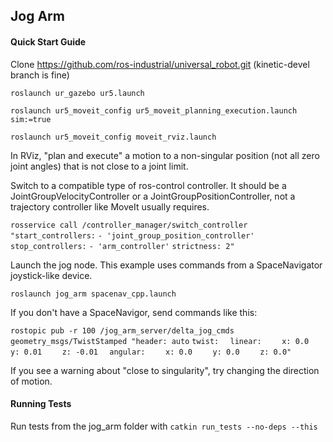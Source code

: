 ## Jog Arm

#### Quick Start Guide

Clone https://github.com/ros-industrial/universal_robot.git        (kinetic-devel branch is fine)

`roslaunch ur_gazebo ur5.launch`

`roslaunch ur5_moveit_config ur5_moveit_planning_execution.launch sim:=true`

`roslaunch ur5_moveit_config moveit_rviz.launch`

In RViz, "plan and execute" a motion to a non-singular position (not all zero joint angles) that is not close to a joint limit.

Switch to a compatible type of ros-control controller. It should be a JointGroupVelocityController or a JointGroupPositionController, not a trajectory controller like MoveIt usually requires.

`rosservice call /controller_manager/switch_controller "start_controllers:`
`- 'joint_group_position_controller'`
`stop_controllers:`
`- 'arm_controller'`
`strictness: 2"`

Launch the jog node. This example uses commands from a SpaceNavigator joystick-like device.

`roslaunch jog_arm spacenav_cpp.launch`

If you don't have a SpaceNavigor, send commands like this:

`rostopic pub -r 100 /jog_arm_server/delta_jog_cmds geometry_msgs/TwistStamped "header: auto`
`twist:`
`  linear:`
`    x: 0.0`
`    y: 0.01`
`    z: -0.01`
`  angular:`
`    x: 0.0`
`    y: 0.0`
`    z: 0.0"`

If you see a warning about "close to singularity", try changing the direction of motion.

#### Running Tests

Run tests from the jog\_arm folder with `catkin run_tests --no-deps --this`

